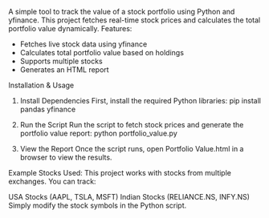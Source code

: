 A simple tool to track the value of a stock portfolio using Python and yfinance. This project fetches real-time stock prices and calculates the total portfolio value dynamically.
 Features:
- Fetches live stock data using yfinance
- Calculates total portfolio value based on holdings
- Supports multiple stocks
- Generates an HTML report

 Installation & Usage

1. Install Dependencies
First, install the required Python libraries:
pip install pandas yfinance

2. Run the Script
Run the script to fetch stock prices and generate the portfolio value report:
python portfolio_value.py

4. View the Report
Once the script runs, open Portfolio Value.html in a browser to view the results.

Example Stocks Used:
This project works with stocks from multiple exchanges. You can track:

USA Stocks (AAPL, TSLA, MSFT)
Indian Stocks (RELIANCE.NS, INFY.NS)
Simply modify the stock symbols in the Python script.
